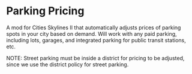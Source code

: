 # Parking Pricing

A mod for Cities Skylines II that automatically adjusts prices of parking spots in your city based on demand.
Will work with any paid parking, including lots, garages, and integrated parking for public transit stations, etc.

NOTE: Street parking must be inside a district for pricing to be adjusted,
since we use the district policy for street parking.
